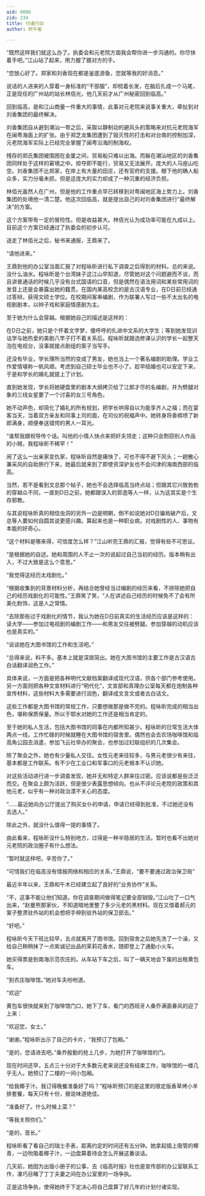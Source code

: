 ```yaml
---
aid: 0006
zid: 234
title: 付诸行动
author: 吹牛者

---
```




  “既然这样我们就这么办了。执委会和元老院方面我会帮你进一步沟通的。你尽快着手吧。”江山站了起来，用力握了握对方的手。

  “您放心好了。郑家和刘香现在都是釜底游鱼，您就等我的好消息。”

  说话的人进来的人穿着一身标准的“干部服”，却梳着长发，在脑后扎成一个马尾，正是现任的广州站的站长林佰光，他几天前才从广州秘密回到临高。”

  回到临高，是和江山商量一件重大的事情，此事对元老院来说事关重大，牵扯到对刘香集团的最终解决。

  刘香集团自从避到潮汕一带之后，采取以静制动的避风头的策略来对抗元老院海军在闽粤海面上的扩张。由于郑芝龙集团遭到了毁灭性的打击和对台南的控制加深，元老院海军实际上已经完全掌握了闽粤沿海的制海权。

  残存的郑氏集团被围困在金厦之间，贸易船只难以出海。而躲在潮汕地区的刘香集团同样处于这样的窘境之中。掠夺即不能行，贸易又无法展开。庞大的人马座山吃空。刘香集团不比郑家，在岸上有大量的田庄，还有官府的支援。眼下他的确人船众多，实力分毫未损，但是这庞大的实力却成了一种沉重的经济负担。

  林佰光虽然人在广州，但是他的工作重点早已转移到对粤闽地区海上势力上。刘香集团的处境他一清二楚。他这次回临高，就是提出自己的对刘香集团进行“最终解决”的方案。

  这个方案带有一定的冒险性。但是收益甚大。林佰光认为成功率可能在九成以上。目前这个方案已经通过了执委会的初步认可。

  送走了林佰光之后，秘书来通报，王鼎来了。

  “请他进来。”

  王鼎到他的办公室当面汇报了对程咏昕进行私下调查之后得到的材料。总的来说。没什么油水。程咏昕是个台湾妹子这江山早知道，尽管她对这个问题避而不谈，而且讲普通话的时候几乎没有台式国语的口音，但是偶然在语法用词和某些常用词的发音上还是会暴露出她的籍贯。在国内某高校念的是古汉语专业，在D日前已经通过答辩，获得文硕士学位。在校期间客串编剧，作为联署人写过一些不太出名的电视剧剧本，以辫子戏和家庭情感剧为主。

  至于她为什么会穿越。根据她自己的描述是这样的：

  在D日之前，她只是个怀着文字梦，傻呼呼的扎进中文系的大学生；等到她发现训诂学与她热爱的美剧八竿子打不着关系后。程咏昕就跟选修课认识的学长一起整天泡在电视台，没事就接点剧组的案子当写手。

  还没有毕业，学长理所当然的变成了男友，她也当上一个著名编剧的助理。学业工作爱情堪称一帆风顺。考虑到自己硕士毕业也不小了。趁早结婚也可以安定下来，于是和学长的婚礼就提上了计划。

  直到她发现，学长将她硬盘里的剧本大纲拷贝给了江郎才尽的名编剧，并为劈腿对象的三线女星要了一个讨喜的女三号角色。

  她不动声色，却简化了婚礼的所有规划，把学长哄得自以为能享齐人之福；而在宴客当天，当着双方亲友和同事上司的面，在司仪的祝福声中。她转身将香槟喷了新郎满身，顺便奉送错愕的男人一耳光。

  “谁帮我跟祝导传个话。叫他的小情人快点来把奸夫领走；这种只会剽窃别人作品的小贼，我程咏昕不稀罕！”

  闹了这么一出亲家变仇家，程咏昕自然是痛快了，可也不得不避下风头；一趟散心兼采风的自助旅行下来，她最后就来到了即使资深驴友也不会问津的海南西部的临高。

  当然，若不是看到文总那个帖子，她也不会选择临高当终点站；但跟其它兴致勃勃的穿越众不同，一直到D日之前，她都跟误入的郭逸等人一样，认为这其实是个生存邪教。

  与其说程咏昕真的相信虫洞的另外一边是明朝，倒不如说她对D日骗局破产后，文总等人要如何自圆其说更感兴趣。算起来也是一种职业病，对戏剧性的人、事物有本能的好奇心。

  “这个材料是哪来得，可信度怎么样？”江山听完王鼎的汇报，觉得有些不可思议。

  “是根据她的自述。她和周围的人不止一次的说起过自己当初的经历。版本稍有出入，不过大致是这么个意思。”

  “我觉得这经历太戏剧化。”

  “根据收集到的背景材料分析，再结合她曾经当过编剧的经历来看，不排除她把自己的经历戏剧化的可能性。”王鼎笑了笑，“人在讲述自己经历的时候免不了会有所美化粉饰，这是人之常情。

  “去除那些过于戏剧化的情节，我认为她在D日前真实的生活经历应该是这样的：读大学——参加过电视剧的编剧工作——和男友交往被劈腿。参加穿越的动机应该也是真实的。”

  “谈谈她在大图书馆的工作和生活吧。”

  “总得来说，料不多。基本上就是深居简出。她在大图书馆的主要工作是古汉语古白话翻译润色工作。”

  具体来说，一方面是把各种明代文献档案翻译成现代汉语，供各个部门参考使用。另一方面则把各种文宣材料进行“明代化”，文宣部和真理办公室每天都在炮制各种宣传材料，这些材料大多需要进行润色，翻译成文言文或者古白话文。

  这些工作都是大图书馆的常规工作，只要想做那是做不完的。程咏昕完成的相当出色，堪称保质保量。所以于鄂水对她的工作还是相当肯定的。

  至于她的私人生活，包括大图书馆的同事在内都所知甚少。程咏昕的日常生活大体两点一线，工作忙碌的时候就睡在大图书馆的宿舍里。偶然也会去农场咖啡馆和临高角公园去消遣，参加飞云社举办的聚会，也参加过妇联组织的几次集会。

  除了聚会之外，她也有少量私人交往。女性元老来往较多，与男元老很少有来往，基本都是工作联系。有不少在工业口和军事口的元老根本不认识她。

  对这些活动进行进一步调查发现，她并无和特定人群来往过密。应该说都是些泛泛而交。在聚会上颇为活跃，但是很少表露思想倾向。也从不评论元老院的政策和其他元老，似乎有一种对政治漠不关心的态度。

  “……最近她向办公厅提出了购买女仆的申请，申请已经得到批准，不过她还没有去选人。”

  除此之外，就没什么值得一提的事情了。

  由此看来，程咏昕没什么特别地方，过得是一种半隐居的生活。暂时也看不出她对元老院的政治圈子有什么想法。

  “暂时就这样吧，辛苦你了。”

  “可惜我们在临高没有情报网络和相应的关系，”王鼎说，“要不要通过政治保卫局”

  最近半年以来，王鼎和午木已经建立起了良好的“业务协作”关系。

  “不，这事不能让他们知道。你在调查期间做得笔记要全部销毁。”江山吐了一口气出来，“赵曼熊那家伙，不知道暗地里整了多少元老的黑材料。现在又借着郝元的案子整肃驻外站的机会想把手伸到驻外站的保卫部去。”

  “好吧。”

  程咏昕今天下班比较早，五点就离开了图书馆。回到宿舍之后她先洗了一个澡，又给自己稍稍抹了一点紫诚记出品的茉莉花香水，随即登上了通勤小火车。

  她买得票是到南海示范农庄的。从车站下车之后，叫了一辆天地会下属的出租黄包车。

  “到农庄咖啡馆。”她对车夫吩咐道。

  “欢迎”

  黄包车很快就来到了咖啡馆门口，她下了车，看门的西班牙人桑乔满面春风的迎了上来：

  “欢迎您，女士。”

  “谢谢。”程咏昕出示了自己的卡片，“我预订了包厢。”

  “是的，您请进去吧。”桑乔殷勤的抢上几步，为她打开了咖啡馆的门。

  现在时间还早，五点三十分对于大多数元老来说还没有结束工作，咖啡馆的一楼几乎无人。她预订了二楼的一间小包厢。

  “给我椰子汁。我订得晚餐准备好了吗？”程咏昕预订的是这里的限定版香草烤小羊排套餐，每天只有十份，据说味道绝佳。

  “准备好了。什么时候上菜？”

  “等我关照你们。”

  “是的，首长。”

  程咏昕看了看自己的瑞士手表，距离约定的时间还有五分钟。她拿起插上吸管的椰青，一边吮吸着椰子汁，一边盘算着待会怎么开展这番谈话。

  几天前，她因为出版小册子的公事，去《临高时报》社也是宣传部的办公室联系工作，凑巧目睹了丁丁夫妻之间在办公室里的一场争执。

  正是这场争执，使得她终于下定决心将自己盘算了好几年的计划付诸实现。



